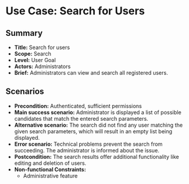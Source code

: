 # Use Case: Search for Users

## Summary

- **Title:** Search for users
- **Scope:** Search
- **Level:** User Goal
- **Actors:** Administrators
- **Brief:** Administrators can view and search all registered users.

## Scenarios

- **Precondition:** Authenticated, sufficient permissions
- **Main success scenario:** Administrator is displayed a list of possible candidates that match the entered search parameters.
- **Alternative scenario:** The search did not find any user matching the given search parameters, which will result in an empty list being displayed.
- **Error scenario:** Technical problems prevent the search from succeeding. The administrator is informed about the issue.
- **Postcondition:** The search results offer additional functionality like editing and deletion of users.
- **Non-functional Constraints:**
  - Administrative feature
